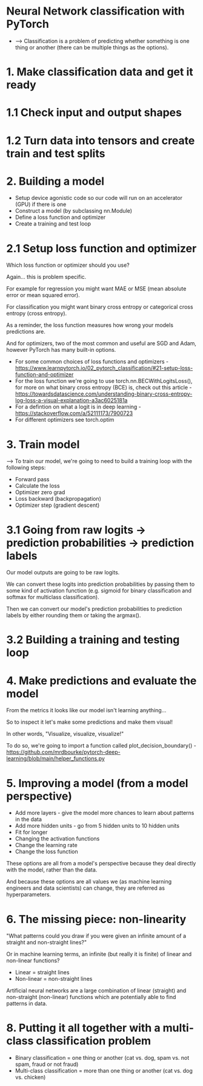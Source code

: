 # Neural Network classification with PyTorch
- --> Classification is a problem of predicting whether something is one thing or another (there can be multiple things as the options).

# 1. Make classification data and get it ready

# 1.1 Check input and output shapes

# 1.2 Turn data into tensors and create train and test splits

# 2. Building a model
- Setup device agonistic code so our code will run on an accelerator (GPU) if there is one
- Construct a model (by subclassing nn.Module)
- Define a loss function and optimizer
- Create a training and test loop

# 2.1 Setup loss function and optimizer 
Which loss function or optimizer should you use?

Again... this is problem specific.

For example for regression you might want MAE or MSE (mean absolute error or mean squared error).

For classification you might want binary cross entropy or categorical cross entropy (cross entropy).

As a reminder, the loss function measures how wrong your models predictions are.

And for optimizers, two of the most common and useful are SGD and Adam, however PyTorch has many built-in options.

- For some common choices of loss functions and optimizers - https://www.learnpytorch.io/02_pytorch_classification/#21-setup-loss-function-and-optimizer
- For the loss function we're going to use torch.nn.BECWithLogitsLoss(), for more on what binary cross entropy (BCE) is, check out this article - https://towardsdatascience.com/understanding-binary-cross-entropy-log-loss-a-visual-explanation-a3ac6025181a
- For a defintion on what a logit is in deep learning - https://stackoverflow.com/a/52111173/7900723
- For different optimizers see torch.optim

# 3. Train model
--> To train our model, we're going to need to build a training loop with the following steps:
- Forward pass
- Calculate the loss
- Optimizer zero grad
- Loss backward (backpropagation)
- Optimizer step (gradient descent)

# 3.1 Going from raw logits -> prediction probabilities -> prediction labels

Our model outputs are going to be raw logits.

We can convert these logits into prediction probabilities by passing them to some kind of activation function (e.g. sigmoid for binary classification and softmax for multiclass classification).

Then we can convert our model's prediction probabilities to prediction labels by either rounding them or taking the argmax().

# 3.2 Building a training and testing loop

# 4. Make predictions and evaluate the model

From the metrics it looks like our model isn't learning anything...

So to inspect it let's make some predictions and make them visual!

In other words, "Visualize, visualize, visualize!"

To do so, we're going to import a function called plot_decision_boundary() - https://github.com/mrdbourke/pytorch-deep-learning/blob/main/helper_functions.py

# 5. Improving a model (from a model perspective)

- Add more layers - give the model more chances to learn about patterns in the data
- Add more hidden units - go from 5 hidden units to 10 hidden units
- Fit for longer
- Changing the activation functions
- Change the learning rate
- Change the loss function

These options are all from a model's perspective because they deal directly with the model, rather than the data.

And because these options are all values we (as machine learning engineers and data scientists) can change, they are referred as hyperparameters.

# 6. The missing piece: non-linearity

"What patterns could you draw if you were given an infinite amount of a straight and non-straight lines?"

Or in machine learning terms, an infinite (but really it is finite) of linear and non-linear functions?

- Linear = straight lines
- Non-linear = non-straight lines

Artificial neural networks are a large combination of linear (straight) and non-straight (non-linear) functions which are potentially able to find patterns in data.

# 8. Putting it all together with a multi-class classification problem

- Binary classification = one thing or another (cat vs. dog, spam vs. not spam, fraud or not fraud)
- Multi-class classification = more than one thing or another (cat vs. dog vs. chicken)